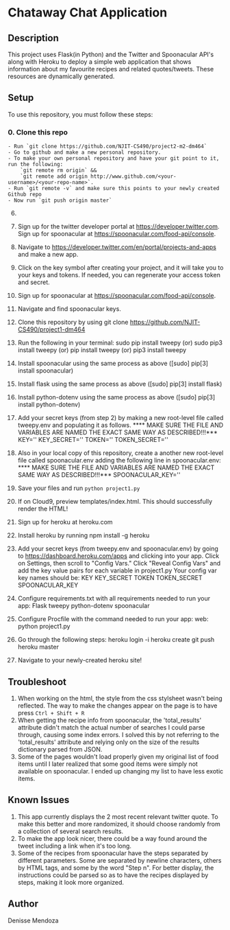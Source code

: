 
# Chataway Chat Application

## Description
This project uses Flask(in Python) and the Twitter and Spoonacular API's along with Heroku to deploy a simple web
application that shows information about my favourite recipes and related quotes/tweets.  These resources are
dynamically generated.

## Setup
To use this repository, you must follow these steps:
### 0. Clone this repo
    - Run `git clone https://github.com/NJIT-CS490/project2-m2-dm464`
    - Go to github and make a new personal repository.
    - To make your own personal repository and have your git point to it, run the following:
        `git remote rm origin` &&
        `git remote add origin http://www.github.com/<your-username>/<your-repo-name>`.
    - Run `git remote -v` and make sure this points to your newly created Github repo
    - Now run `git push origin master`
6. 


0. Sign up for the twitter developer portal at https://developer.twitter.com. Sign up for spoonacular at https://spoonacular.com/food-api/console.
1. Navigate to https://developer.twitter.com/en/portal/projects-and-apps and make a new app.
2. Click on the key symbol after creating your project, and it will take you to your keys and tokens.
    If needed, you can regenerate your access token and secret.
3. Sign up for spoonacular at https://spoonacular.com/food-api/console.
4. Navigate and find spoonacular keys.
5. Clone this repository by using git clone https://github.com/NJIT-CS490/project1-dm464
6. Run the following in your terminal:
    sudo pip install tweepy
    (or) sudo pip3 install tweepy
    (or) pip install tweepy
    (or) pip3 install tweepy
7. Install spoonacular using the same process as above ([sudo] pip[3] install spoonacular)
8. Install flask using the same process as above ([sudo] pip[3] install flask)
9. Install python-dotenv using the same process as above ([sudo] pip[3] install python-dotenv)
10. Add your secret keys (from step 2) by making a new root-level file called tweepy.env and populating it as follows.
    **** MAKE SURE THE FILE AND VARIABLES ARE NAMED THE EXACT SAME WAY AS DESCRIBED!!!***
    KEY=''
    KEY_SECRET=''
    TOKEN=''
    TOKEN_SECRET=''
11. Also in your local copy of this repository, create a another new root-level file called spoonacular.env adding the following line in spoonacular.env:
    **** MAKE SURE THE FILE AND VARIABLES ARE NAMED THE EXACT SAME WAY AS DESCRIBED!!!***
    SPOONACULAR_KEY=''
12. Save your files and run `python project1.py`
13. If on Cloud9, preview templates/index.html. This should successfully render the HTML!
14. Sign up for heroku at heroku.com
15. Install heroku by running npm install -g heroku
16. Add your secret keys (from tweepy.env and spoonacular.env) by going to https://dashboard.heroku.com/apps
    and clicking into your app. Click on Settings, then scroll to "Config Vars." Click
    "Reveal Config Vars" and add the key value pairs for each variable in project1.py
    Your config var key names should be:
    KEY
    KEY_SECRET
    TOKEN
    TOKEN_SECRET
    SPOONACULAR_KEY
17. Configure requirements.txt with all requirements needed to run your app:
    Flask
    tweepy
    python-dotenv
    spoonacular
18. Configure Procfile with the command needed to run your app:
    web: python project1.py
19. Go through the following steps:
    heroku login -i
    heroku create
    git push heroku master
20. Navigate to your newly-created heroku site!


## Troubleshoot
1. When working on the html, the style from the css stylsheet wasn't being reflected.  The way to make the changes appear
on the page is to have press `Ctrl + Shift + R`
2. When getting the recipe info from spoonacular, the 'total_results' attribute didn't match the actual number of searches I could
parse through, causing some index errors.  I solved this by not referring to the 'total_results' attribute and relying only on the size
of the results dictionary parsed from JSON.
3. Some of the pages wouldn't load properly given my original list of food items until I later realized that some
good items were simply not available on spoonacular.  I ended up changing my list to have less exotic items.

## Known Issues
1. This app currently displays the 2 most recent relevant twitter quote.  To make this better and more randomized, it should
choose randomly from a collection of several search results.
2. To make the app look nicer, there could be a way found around the tweet including a link when it's too long.
3. Some of the recipes from spoonacular have the steps separated by different parameters.  Some are separated by newline characters,
others by HTML tags, and some by the word "Step n".  For better display, the instructions could be parsed so as to have the recipes
displayed by steps, making it look more organized.

## Author
Denisse Mendoza
